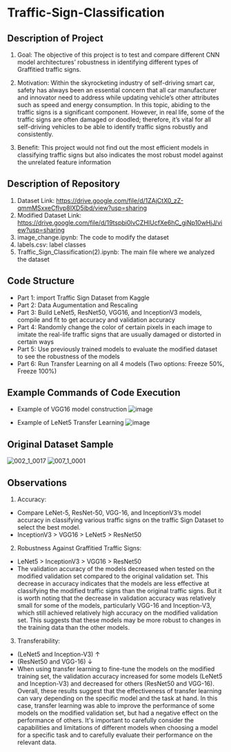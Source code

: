# Traffic-Sign-Classification

## Description of Project

1. Goal:
The objective of this project is to test and compare different CNN model architectures’ robustness in identifying different types of Graffitied traffic signs.

2. Motivation:
Within the skyrocketing industry of self-driving smart car, safety has always been an essential concern that all car manufacturer and innovator need to address while updating vehicle’s other attributes such as speed and energy consumption.  In this topic, abiding to the traffic signs is a significant component. However, in real life, some of the traffic signs are often damaged or doodled; therefore, it’s vital for all self-driving vehicles to be able to identify traffic signs robustly and consistently.

3. Benefit:
This project would not find out the most efficient models in classifying traffic signs but also indicates the most robust model against the unrelated feature information

## Description of Repository

1. Dataset Link: https://drive.google.com/file/d/1ZAjCtX0_zZ-qmmMSxxeCfIvp8IXD5ibd/view?usp=sharing
2. Modified Dataset Link: https://drive.google.com/file/d/19tspbi0lvCZHIUcfXe6hC_giNp10wHjJ/view?usp=sharing
3. image_change.ipynb: The code to modify the dataset
4. labels.csv: label classes
5. Traffic_Sign_Classification(2).ipynb: The main file where we analyzed the dataset

## Code Structure

* Part 1: import Traffic Sign Dataset from Kaggle
* Part 2: Data Augumentation and Rescaling
* Part 3: Build LeNet5, ResNet50, VGG16, and InceptionV3 models, compile and fit to get accuracy and validation accuracy
* Part 4: Randomly change the color of certain pixels in each image to imitate the real-life traffic signs that are usually damaged or distorted in certain ways
* Part 5: Use previously trained models to evaluate the modified dataset to see the robustness of the models
* Part 6: Run Transfer Learning on all 4 models (Two options: Freeze 50%, Freeze 100%) 

## Example Commands of Code Execution

* Example of VGG16 model construction
 ![image](https://user-images.githubusercontent.com/102041218/208331108-b003115c-ac8b-429c-ae1d-f8a08fb2c44e.png)

* Example of LeNet5 Transfer Learning
![image](https://user-images.githubusercontent.com/102041218/208331433-47df0207-72aa-441f-9d51-3c73ad0cf2dd.png)

## Original Dataset Sample


![002_1_0017](https://user-images.githubusercontent.com/102041218/208332210-f4b9fe3b-56da-4f6e-b9f9-0087cf6dabbe.png)
![007_1_0001](https://user-images.githubusercontent.com/102041218/208332354-45927086-4ab1-48e6-9f37-50979c9f0627.png)


## Observations


1.  Accuracy:
* Compare LeNet-5, ResNet-50, VGG-16, and InceptionV3’s model accuracy in classifying various traffic signs on the traffic Sign Dataset to select the best model.
* InceptionV3 > VGG16 > LeNet5 > ResNet50


2. Robustness Against Graffitied Traffic Signs:
* LeNet5 > InceptionV3 > VGG16 > ResNet50 
* The validation accuracy of the models decreased when tested on the modified validation set compared to the original validation set. This decrease in accuracy indicates that the models are less effective at classifying the modified traffic signs than the original traffic signs. But it is worth noting that the decrease in validation accuracy was relatively small for some of the models, particularly VGG-16 and Inception-V3, which still achieved relatively high accuracy on the modified validation set. This suggests that these models may be more robust to changes in the training data than the other models.

3. Transferability:
* (LeNet5 and Inception-V3) ↑ 
* (ResNet50 and VGG-16) ↓
* When using transfer learning to fine-tune the models on the modified training set, the validation accuracy increased for some models (LeNet5 and Inception-V3) and decreased for others (ResNet50 and VGG-16). Overall, these results suggest that the effectiveness of transfer learning can vary depending on the specific model and the task at hand. In this case, transfer learning was able to improve the performance of some models on the modified validation set, but had a negative effect on the performance of others. It's important to carefully consider the capabilities and limitations of different models when choosing a model for a specific task and to carefully evaluate their performance on the relevant data.
